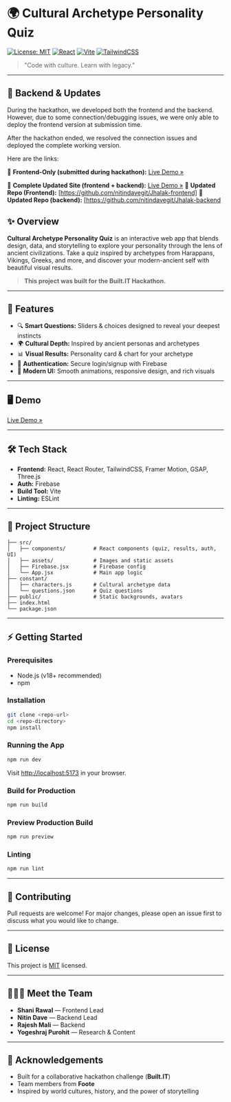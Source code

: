 # 🌍 Cultural Archetype Personality Quiz

[![License: MIT](https://img.shields.io/badge/License-MIT-blue.svg)](LICENSE)
[![React](https://img.shields.io/badge/React-19.1.0-61DAFB?logo=react)](https://react.dev/)
[![Vite](https://img.shields.io/badge/Vite-6.3.5-646CFF?logo=vite)](https://vitejs.dev/)
[![TailwindCSS](https://img.shields.io/badge/TailwindCSS-4.1.11-38BDF8?logo=tailwindcss)](https://tailwindcss.com/)

> "Code with culture. Learn with legacy."

---

## 🚀 Backend & Updates

During the hackathon, we developed both the frontend and the backend.  
However, due to some connection/debugging issues, we were only able to deploy the frontend version at submission time.

After the hackathon ended, we resolved the connection issues and deployed the complete working version.

Here are the links:

🔗 **Frontend-Only (submitted during hackathon):** [Live Demo »](https://jhalak-404nf.netlify.app/)


🔗 **Complete Updated Site (frontend + backend):** [Live Demo »](https://jhalak-cultural-personality.netlify.app/)
📂 **Updated Repo (Frontend):** [https://github.com/nitindavegit/Jhalak-frontend]
📂 **Updated Repo (backend):** [https://github.com/nitindavegit/Jhalak-backend




## ✨ Overview

**Cultural Archetype Personality Quiz** is an interactive web app that blends design, data, and storytelling to explore your personality through the lens of ancient civilizations. Take a quiz inspired by archetypes from Harappans, Vikings, Greeks, and more, and discover your modern-ancient self with beautiful visual results.

> **This project was built for the Built.IT Hackathon.**

---

## 🚀 Features

- 🔍 **Smart Questions:** Sliders & choices designed to reveal your deepest instincts
- 🌍 **Cultural Depth:** Inspired by ancient personas and archetypes
- 📊 **Visual Results:** Personality card & chart for your archetype
- 🔐 **Authentication:** Secure login/signup with Firebase
- 💎 **Modern UI:** Smooth animations, responsive design, and rich visuals

---

## 🖥️ Demo

<!-- If deployed, add your live link below -->
[Live Demo »](https://jhalak-404nf.netlify.app/)

---

## 🛠️ Tech Stack

- **Frontend:** React, React Router, TailwindCSS, Framer Motion, GSAP, Three.js
- **Auth:** Firebase
- **Build Tool:** Vite
- **Linting:** ESLint

---

## 📂 Project Structure

```
├── src/
│   ├── components/         # React components (quiz, results, auth, UI)
│   ├── assets/             # Images and static assets
│   ├── Firebase.jsx        # Firebase config
│   └── App.jsx             # Main app logic
├── constant/
│   ├── characters.js       # Cultural archetype data
│   └── questions.json      # Quiz questions
├── public/                 # Static backgrounds, avatars
├── index.html
└── package.json
```

---

## ⚡ Getting Started

### Prerequisites
- Node.js (v18+ recommended)
- npm

### Installation
```bash
git clone <repo-url>
cd <repo-directory>
npm install
```

### Running the App
```bash
npm run dev
```
Visit [http://localhost:5173](http://localhost:5173) in your browser.

### Build for Production
```bash
npm run build
```

### Preview Production Build
```bash
npm run preview
```

### Linting
```bash
npm run lint
```

---

## 🤝 Contributing
Pull requests are welcome! For major changes, please open an issue first to discuss what you would like to change.

---

## 📝 License
This project is [MIT](LICENSE) licensed.

---

## 🧑‍🤝‍🧑 Meet the Team

- **Shani Rawal** — Frontend Lead
- **Nitin Dave** — Backend Lead
- **Rajesh Mali** — Backend
- **Yogeshraj Purohit** — Research & Content

---

## 🙏 Acknowledgements
- Built for a collaborative hackathon challenge (**Built.IT**)
- Team members from **Foote**
- Inspired by world cultures, history, and the power of storytelling
